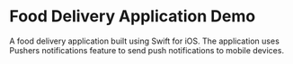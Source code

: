 # Food Delivery Application Demo
A food delivery application built using Swift for iOS. The application uses Pushers notifications feature to send push notifications to mobile devices.
